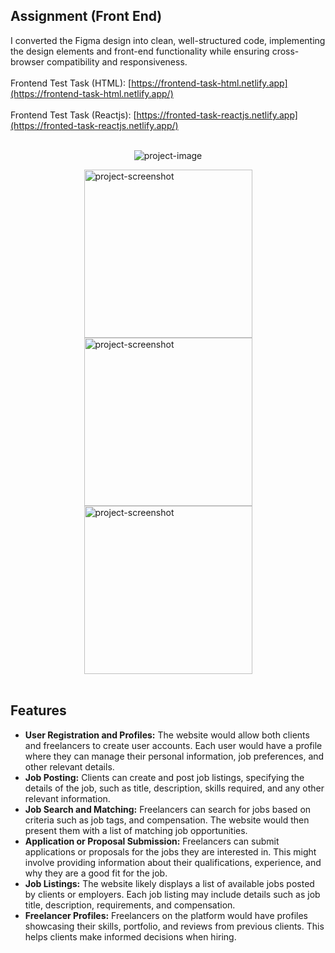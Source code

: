 ## Assignment (Front End)

I converted the Figma design into clean, well-structured code, implementing the design elements and front-end functionality while ensuring cross-browser compatibility and responsiveness.
<br/><br/>
Frontend Test Task (HTML): [https://frontend-task-html.netlify.app](https://frontend-task-html.netlify.app/)
<br/><br/>
Frontend Test Task (Reactjs): [https://fronted-task-reactjs.netlify.app](https://fronted-task-reactjs.netlify.app/)
<br/><br/>
<p align="center"><img src="https://i.ibb.co.com/vvWN6qx/Screenshot-4.png" alt="project-image"></p>
<div style="display: flex;flex-wrap: wrap;justify-content: center;align-items: center;">
  <img src="https://i.ibb.co.com/0q6ZCbk/Screenshot-5-min.png" alt="project-screenshot" width="269">
  <img src="https://i.ibb.co.com/t22RKhR/Screenshot-6-min.png" alt="project-screenshot" width="269">
  <img src="https://i.ibb.co.com/Gdgmgmb/Screenshot-7-min.png" alt="project-screenshot" width="269">
</div>
<br/>

## Features
 - <b>User Registration and Profiles:</b> The website would allow both clients and freelancers to create user accounts. Each user would have a profile where they can manage their personal information, job preferences, and other relevant details.
 - <b>Job Posting:</b> Clients can create and post job listings, specifying the details of the job, such as title, description, skills required, and any other relevant information.
 - <b>Job Search and Matching:</b> Freelancers can search for jobs based on criteria such as job tags, and compensation. The website would then present them with a list of matching job opportunities.
 - <b>Application or Proposal Submission:</b> Freelancers can submit applications or proposals for the jobs they are interested in. This might involve providing information about their qualifications, experience, and why they are a good fit for the job.
 - <b>Job Listings:</b> The website likely displays a list of available jobs posted by clients or employers. Each job listing may include details such as job title, description, requirements, and compensation.
 - <b>Freelancer Profiles:</b> Freelancers on the platform would have profiles showcasing their skills, portfolio, and reviews from previous clients. This helps clients make informed decisions when hiring.
